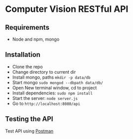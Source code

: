 # Computer Vision RESTful API

## Requirements

- Node and npm, mongo

## Installation

- Clone the repo
- Change directory to current dir
- Install mongo, paths `mkdir -p data/db`
- Start mongo `sudo mongod --dbpath data/db/`
- Open New terminal window, cd to project
- Install dependencies: `sudo npm install`
- Start the server: `node server.js`
- Go to `http://localhost:8080/api`

## Testing the API
Test API using [Postman](https://chrome.google.com/webstore/detail/postman-rest-client-packa/fhbjgbiflinjbdggehcddcbncdddomop)
